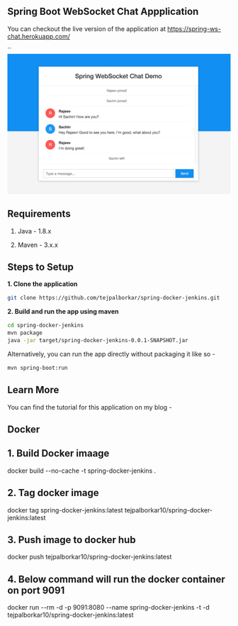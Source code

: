 ## Spring Boot WebSocket Chat Appplication

You can checkout the live version of the application at https://spring-ws-chat.herokuapp.com/

``![App Screenshot](screenshot.png)

## Requirements

1. Java - 1.8.x

2. Maven - 3.x.x

## Steps to Setup

**1. Clone the application**

```bash
git clone https://github.com/tejpalborkar/spring-docker-jenkins.git
```

**2. Build and run the app using maven**

```bash
cd spring-docker-jenkins
mvn package
java -jar target/spring-docker-jenkins-0.0.1-SNAPSHOT.jar
```

Alternatively, you can run the app directly without packaging it like so -

```bash
mvn spring-boot:run
```

## Learn More

You can find the tutorial for this application on my blog -


## Docker

## 1.  Build Docker imaage
docker build --no-cache -t spring-docker-jenkins .

## 2.  Tag docker image
docker tag spring-docker-jenkins:latest tejpalborkar10/spring-docker-jenkins:latest

## 3. Push image to docker hub
docker push tejpalborkar10/spring-docker-jenkins:latest

## 4. Below command will run the docker container on port 9091
docker run --rm -d -p 9091:8080 --name spring-docker-jenkins -t -d tejpalborkar10/spring-docker-jenkins:latest


